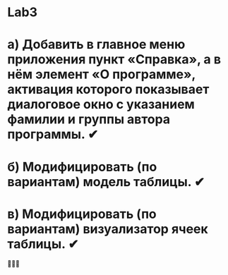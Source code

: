# Lab3
# а) Добавить в главное меню приложения пункт «Справка», а в нём элемент «О программе», активация которого показывает диалоговое окно с указанием фамилии и группы автора программы.  ✔
# б) Модифицировать (по вариантам) модель таблицы. ✔
# в) Модифицировать (по вариантам) визуализатор ячеек таблицы. ✔
🙂🙂🙂
